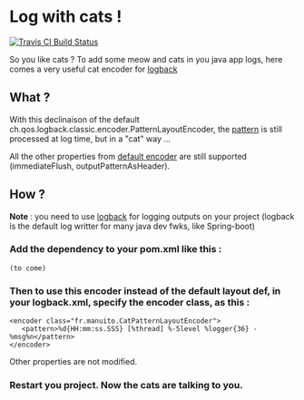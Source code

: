 # Log with cats !

[![Travis CI Build Status](https://travis-ci.org/manuito/cat-layout.svg)](https://travis-ci.org/manuito/cat-layout)

So you like cats ? To add some meow and cats in you java app logs, here comes a very useful cat encoder for [logback](http://logback.qos.ch/) 

## What ?
With this declinaison of the default ch.qos.logback.classic.encoder.PatternLayoutEncoder, the [pattern](http://logback.qos.ch/manual/layouts.html) is still processed at log time, but in a "cat" way ... 

All the other properties from [default encoder](http://logback.qos.ch/manual/encoders.html) are still supported (immediateFlush, outputPatternAsHeader). 

## How ?
**Note** : you need to use [logback](http://logback.qos.ch/) for logging outputs on your project (logback is the default log writter for many java dev fwks, like Spring-boot)

### Add the dependency to your pom.xml like this :

    (to come)

### Then to use this encoder instead of the default layout def, in your logback.xml, specify the encoder class, as this : 

    <encoder class="fr.manuito.CatPatternLayoutEncoder">
       <pattern>%d{HH:mm:ss.SSS} [%thread] %-5level %logger{36} - %msg%n</pattern>
    </encoder>
 
Other properties are not modified. 

### Restart you project. Now the cats are talking to you.
